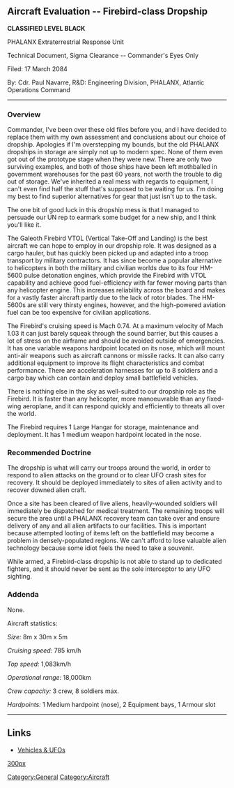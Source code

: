 ## Aircraft Evaluation -- Firebird-class Dropship

**CLASSIFIED LEVEL BLACK**

PHALANX Extraterrestrial Response Unit

Technical Document, Sigma Clearance -- Commander's Eyes Only

Filed: 17 March 2084

By: Cdr. Paul Navarre, R&D: Engineering Division, PHALANX, Atlantic
Operations Command

------------------------------------------------------------------------

### Overview

Commander, I've been over these old files before you, and I have decided
to replace them with my own assessment and conclusions about our choice
of dropship. Apologies if I'm overstepping my bounds, but the old
PHALANX dropships in storage are simply not up to modern spec. None of
them even got out of the prototype stage when they were new. There are
only two surviving examples, and both of those ships have been left
mothballed in government warehouses for the past 60 years, not worth the
trouble to dig out of storage. We've inherited a real mess with regards
to equipment, I can't even find half the stuff that's supposed to be
waiting for us. I'm doing my best to find superior alternatives for gear
that just isn't up to the task.

The one bit of good luck in this dropship mess is that I managed to
persuade our UN rep to earmark some budget for a new ship, and I think
you'll like it.

The Galeoth Firebird VTOL (Vertical Take-Off and Landing) is the best
aircraft we can hope to employ in our dropship role. It was designed as
a cargo hauler, but has quickly been picked up and adapted into a troop
transport by military contractors. It has since become a popular
alternative to helicopters in both the military and civilian worlds due
to its four HM-5600 pulse detonation engines, which provide the Firebird
with VTOL capability and achieve good fuel-efficiency with far fewer
moving parts than any helicopter engine. This increases reliability
across the board and makes for a vastly faster aircraft partly due to
the lack of rotor blades. The HM-5600s are still very thirsty engines,
however, and the high-powered aviation fuel can be too expensive for
civilian applications.

The Firebird's cruising speed is Mach 0.74. At a maximum velocity of
Mach 1.03 it can just barely squeak through the sound barrier, but this
causes a lot of stress on the airframe and should be avoided outside of
emergencies. It has one variable weapons hardpoint located on its nose,
which will mount anti-air weapons such as aircraft cannons or missile
racks. It can also carry additional equipment to improve its flight
characteristics and combat performance. There are acceleration harnesses
for up to 8 soldiers and a cargo bay which can contain and deploy small
battlefield vehicles.

There is nothing else in the sky as well-suited to our dropship role as
the Firebird. It is faster than any helicopter, more manoeuvrable than
any fixed-wing aeroplane, and it can respond quickly and efficiently to
threats all over the world.

The Firebird requires 1 Large Hangar for storage, maintenance and
deployment. It has 1 medium weapon hardpoint located in the nose.

### Recommended Doctrine

The dropship is what will carry our troops around the world, in order to
respond to alien attacks on the ground or to clear UFO crash sites for
recovery. It should be deployed immediately to sites of alien activity
and to recover downed alien craft.

Once a site has been cleared of live aliens, heavily-wounded soldiers
will immediately be dispatched for medical treatment. The remaining
troops will secure the area until a PHALANX recovery team can take over
and ensure delivery of any and all alien artifacts to our facilities.
This is important because attempted looting of items left on the
battlefield may become a problem in densely-populated regions. We can't
afford to lose valuable alien technology because some idiot feels the
need to take a souvenir.

While armed, a Firebird-class dropship is not able to stand up to
dedicated fighters, and it should never be sent as the sole interceptor
to any UFO sighting.

### Addenda

None.

Aircraft statistics:

*Size:* 8m x 30m x 5m

*Cruising speed:* 785 km/h

*Top speed:* 1,083km/h

*Operational range:* 18,000km

*Crew capacity:* 3 crew, 8 soldiers max.

*Hardpoints:* 1 Medium hardpoint (nose), 2 Equipment bays, 1 Armour slot

------------------------------------------------------------------------

## Links

- [Vehicles & UFOs](Vehicles_&_UFOs "wikilink")

[300px](image:Drop_firebird.jpg "wikilink")

[Category:General](Category:General "wikilink")
[Category:Aircraft](Category:Aircraft "wikilink")
